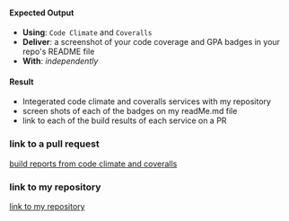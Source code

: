 #### Expected Output
- **Using**: `Code Climate` and `Coveralls`
- **Deliver**: a screenshot of your code coverage and GPA badges in your repo's README file
- **With**: *independently*

#### Result
- Integerated code climate and coveralls services with my repository
- screen shots of each of the badges on my readMe.md file
- link to each of the build results of each service on a PR

### link to a pull request
[build reports from code climate and coveralls](https://github.com/andela-uibrahim/inverted-index/pull/3)


### link to my repository
[link to my repository](https://github.com/andela-uibrahim/inverted-index/tree/chore/2/setting-up-continous-integration)